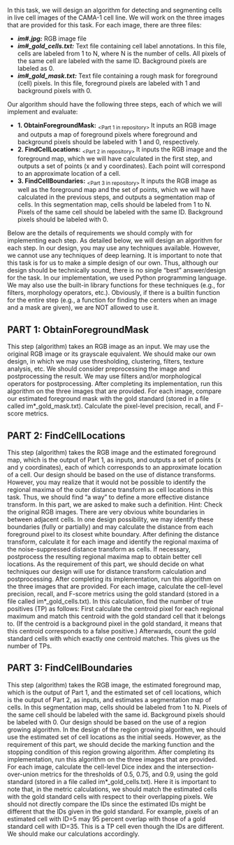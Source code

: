 In this task, we will design an algorithm for detecting and segmenting cells in live cell images of the CAMA-1 cell line. 
We will work on the three images that are provided for this task. For each image, there are three files:

- ***im#.jpg:*** RGB image file
- ***im#_gold_cells.txt:*** Text file containing cell label annotations. In this file, cells are labeled from 1 to N, where N is the number of 
    cells. All pixels of the same cell are labeled with the same ID. Background pixels are labeled as 0.
- ***im#_gold_mask.txt:*** Text file containing a rough mask for foreground (cell) pixels.
    In this file, foreground pixels are labeled with 1 and background pixels with 0.

Our algorithm should have the following three steps, each of which we will implement and evaluate:

- **1. ObtainForegroundMask:** <sub> <Part 1 in repository> </sub> It inputs an RGB image and outputs a map of foreground pixels where foreground and background pixels 
    should be labeled with 1 and 0, respectively. 
- **2. FindCellLocations:** <sub> <Part 2 in repository> </sub> It inputs the RGB image and the foreground map, which we will have calculated in the first step, and outputs a set of points (x and y coordinates). Each point will correspond to an approximate location of a cell.
- **3. FindCellBoundaries:** <sub> <Part 3 in repository> </sub> It inputs the RGB image as well as the foreground map and the set of points, which we will have calculated
    in the previous steps, and outputs a segmentation map of cells. In this segmentation map, cells should be labeled from 1 to N. 
    Pixels of the same cell should be labeled with the same ID. Background pixels should be labeled with 0.

Below are the details of requirements we should comply with for implementing each step. As detailed below, we will design an algorithm for
each step. In our design, you may use any techniques available. However, we cannot use any techniques of deep learning. It is important to
note that this task is for us to make a simple design of our own. Thus, although our design should be technically sound, there is no single
“best” answer/design for the task.
In our implementation, we used Python programming language. We may also use the built-in library functions for these techniques (e.g., for filters,
morphology operators, etc.). Obviously, if there is a builtin function for the entire step (e.g., a function for finding the centers when an image 
and a mask are given), we are NOT allowed to use it.

## PART 1: ObtainForegroundMask

This step (algorithm) takes an RGB image as an input. We may use the original RGB image or its grayscale equivalent. We should make our own design, in which we may use thresholding, clustering,
filters, texture analysis, etc. We should consider preprocessing the image and postprocessing the result. We may use filters and/or morphological operators for postprocessing.
After completing its implementation, run this algorithm on the three images that are provided. For each image, compare our estimated foreground mask with the gold standard (stored in a file called
im*_gold_mask.txt). Calculate the pixel-level precision, recall, and F-score metrics.

## PART 2: FindCellLocations

This step (algorithm) takes the RGB image and the estimated foreground map, which is the output of Part 1, as inputs, and outputs a set of points (x and y coordinates), each of which corresponds to an
approximate location of a cell. Our design should be based on the use of distance transforms. However, you may realize that it would not be
possible to identify the regional maxima of the outer distance transform as cell locations in this task. Thus, we should find “a way” to define a more effective distance transform. In this part, we are asked to make
such a definition. Hint: Check the original RGB images. There are very obvious white boundaries in between adjacent cells. In one design possibility, we may identify these boundaries (fully or partially)
and may calculate the distance from each foreground pixel to its closest white boundary.
After defining the distance transform, calculate it for each image and identify the regional maxima of the noise-suppressed distance transform as cells. If necessary, postprocess the resulting regional maxima map to obtain better cell locations. As the requirement of this part, we should decide on
what techniques our design will use for distance transform calculation and postprocessing.
After completing its implementation, run this algorithm on the three images that are provided. For
each image, calculate the cell-level precision, recall, and F-score metrics using the gold standard
(stored in a file called im*_gold_cells.txt). In this calculation, find the number of true positives (TP) as
follows: First calculate the centroid pixel for each regional maximum and match this centroid with the
gold standard cell that it belongs to. (If the centroid is a background pixel in the gold standard, it means
that this centroid corresponds to a false positive.) Afterwards, count the gold standard cells with which
exactly one centroid matches. This gives us the number of TPs.

## PART 3: FindCellBoundaries

This step (algorithm) takes the RGB image, the estimated foreground map, which is the output of Part
1, and the estimated set of cell locations, which is the output of Part 2, as inputs, and estimates a
segmentation map of cells. In this segmentation map, cells should be labeled from 1 to N. Pixels of the
same cell should be labeled with the same id. Background pixels should be labeled with 0. Our design
should be based on the use of a region growing algorithm.
In the design of the region growing algorithm, we should use the estimated set of cell locations as the
initial seeds. However, as the requirement of this part, we should decide the marking function and
the stopping condition of this region growing algorithm.
After completing its implementation, run this algorithm on the three images that are provided. For
each image, calculate the cell-level Dice index and the intersection-over-union metrics for the
thresholds of 0.5, 0.75, and 0.9, using the gold standard (stored in a file called im*_gold_cells.txt).
Here it is important to note that, in the metric calculations, we should match the estimated cells with
the gold standard cells with respect to their overlapping pixels. We should not directly compare the IDs since the estimated IDs might be different that the
IDs given in the gold standard. For example, pixels of an estimated cell with ID=5 may 95 percent
overlap with those of a gold standard cell with ID=35. This is a TP cell even though the IDs are different.
We should make our calculations accordingly.
